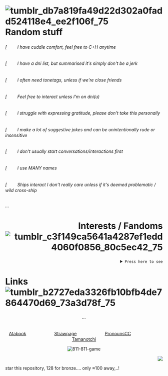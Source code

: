 

#  ![tumblr_db7a819fa49d22d302a0fadd524118e4_ee2f106f_75](https://github.com/user-attachments/assets/9194bcda-06d8-43ff-a0b6-8ef157154d6f)  Random stuff

 
   
###### [ㅤ ㅤ I have cuddle comfort, feel free to C+H anytime
###### [ㅤ ㅤ I have a dni list, but summarised it's simply don't be a jerk
###### [ㅤ ㅤ I often need tonetags, unless if we're close friends
###### [ㅤ ㅤ Feel free to interact unless I'm on dni(u)
###### [ㅤ ㅤ I struggle with expressing gratitude, please don't take this personally
###### [ㅤ ㅤ I make a lot of suggestive jokes and can be unintentionally rude or insensitive
###### [ㅤ ㅤ I don't usually start conversations/interactions first
###### [ㅤ ㅤ I use MANY names
###### [ㅤ ㅤ Ships interact I don't really care *unless if it's deemed problematic / wild cross-ship*

###### ...

<div align="right"> 

# Interests / Fandoms ![tumblr_c3f149ca5641a4287ef1edd4060f0856_80c5ec42_75](https://github.com/user-attachments/assets/5408cdfe-e4cc-4745-91ab-484331b3e28c) 
  <details>
<summary> <code>Press here to see</code> </summary>
   
|               |               |               |              |               |  
| ------------- | ------------- | ------------- |------------- | ------------- | 
| *8:11*  | *Egg Kevin's House*  | Julia was alone | The fairy tales analogue horror | Gospel of Eve | 
| The Salvation Project  | Squirrel Stapler  | Endzone | *Orange Roulette* | Oobja | 
| Life purpose | Deardere | [*Studio Investigrave*](https://studio-investigrave.fandom.com/wiki/Studio_Investigrave_Wiki) | *Lummony* | *Diner in the Storm* | 
| Choose or die | Do NOT take thIs caT home | Classmates | Law of talos | Spooky Month |
| *Roblox args* | Silver Thread | Everything Everywhere all at Once | Redcarkyle123 | Senprista |
| Castle of nations | The Normal Elevator | *Faithless* | Cutegirl555 | There's something wrong with my blind date |

######   ...

</details>
</div>


# Links ![tumblr_b2727eda3326fb10bfb4de7864470d69_73a3d78f_75](https://github.com/user-attachments/assets/a79dd0cb-8e88-40cc-a87b-a6ff6d52a3e1)



<div align="center">

 ###### ...
 
 [Atabook](https://forcas.atabook.org/)ㅤㅤㅤㅤㅤㅤㅤ[Strawpage](https://s-01-ver-bullet.straw.page/)ㅤㅤㅤㅤㅤㅤㅤ[PronounsCC](https://pronouns.cc/@Accardi)ㅤㅤㅤㅤㅤㅤㅤ[Tamanotchi](https://tamanotchi.world/21967c) 

![811-811-game](https://github.com/user-attachments/assets/a0e980c8-d2f9-48cb-9bce-5804008b676b)

</div>

<div align="right">

![](https://komarev.com/ghpvc/?username=gambling-addict&color=f7a648&label=Cool+people)

</div>

star this repository, 128 for bronze.... only ≈100 away,..!
